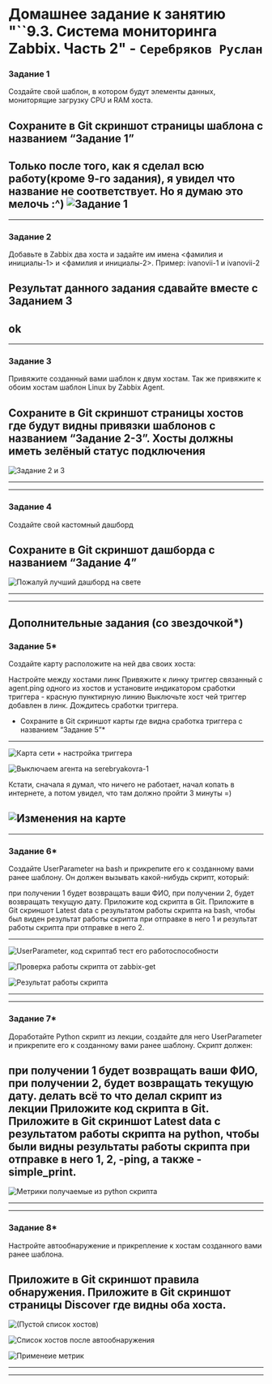 # Домашнее задание к занятию "``9.3. Система мониторинга Zabbix. Часть 2" - `Серебряков Руслан`


### Задание 1

Создайте свой шаблон, в котором будут элементы данных, мониторящие загрузку CPU и RAM хоста.

Сохраните в Git скриншот страницы шаблона с названием “Задание 1”
---
Только после того, как я сделал всю работу(кроме 9-го задания), я увидел что название не соответствует. Но я думаю это мелочь :^)
![Задание 1](./img/Zabbix_q1.png)
---
---


### Задание 2

Добавьте в Zabbix два хоста и задайте им имена <фамилия и инициалы-1> и <фамилия и инициалы-2>. Пример: ivanovii-1 и ivanovii-2

Результат данного задания сдавайте вместе с Заданием 3
---
ok
---
---


### Задание 3

Привяжите созданный вами шаблон к двум хостам. Так же привяжите к обоим хостам шаблон Linux by Zabbix Agent.

Сохраните в Git скриншот страницы хостов где будут видны привязки шаблонов с названием “Задание 2-3”. Хосты должны иметь зелёный статус подключения
---

![Задание 2 и 3](./img/Zabbix_q2-3.png)

---
---


### Задание 4

Создайте свой кастомный дашборд

Сохраните в Git скриншот дашборда с названием “Задание 4”
---

![Пожалуй лучший дашборд на свете](./img/Zabbix_q4.png)

---
---


## Дополнительные задания (со звездочкой*)


### Задание 5*

Создайте карту расположите на ней два своих хоста:

Настройте между хостами линк
Привяжите к линку триггер связанный с agent.ping одного из хостов и установите индикатором сработки триггера - красную пунктирную линию
Выключьте хост чей триггер добавлен в линк. Дождитесь сработки триггера.
* Сохраните в Git скриншот карты где видна сработка триггера с названием “Задание 5”*
---


![Карта сети + настройка триггера](./img/Zabbix_q5.png)

![Выключаем агента на serebryakovra-1](./img/Zabbix_q5.2.png)

Кстати, сначала я думал, что ничего не работает, начал копать в интернете, а потом увидел, что там должно пройти 3 минуты =)

![Изменения на карте](./img/Zabbix_q5.2.png)
---
---

### Задание 6*

Создайте UserParameter на bash и прикрепите его к созданному вами ранее шаблону. Он должен вызывать какой-нибудь скрипт, который:

при получении 1 будет возвращать ваши ФИО,
при получении 2, будет возвращать текущую дату.
Приложите код скрипта в Git. Приложите в Git скриншот Latest data с результатом работы скрипта на bash, чтобы был виден результат работы скрипта при отправке в него 1 и результат работы скрипта при отправке в него 2.

---


![UserParameter, код скриптаб тест его работоспособности](./img/Zabbix_q6_code_of_custom_script.png)

![Проверка работы скрипта от zabbix-get](./img/Zabbix_q6_test_custom_script.png)

![Результат работы скрипта](./img/Zabbix_q6_good_work_of_custom_script.png)

---
---

### Задание 7*

Доработайте Python скрипт из лекции, создайте для него UserParameter и прикрепите его к созданному вами ранее шаблону. Скрипт должен:

при получении 1 будет возвращать ваши ФИО,
при получении 2, будет возвращать текущую дату.
делать всё то что делал скрипт из лекции
Приложите код скрипта в Git. Приложите в Git скриншот Latest data с результатом работы скрипта на python, чтобы были видны результаты работы скрипта при отправке в него 1, 2, -ping, а также -simple_print.
---


![Метрики получаемые из python скрипта](./img/Zabbix_q7_good_word_of_custom_py_script.png)

---
---

### Задание 8*

Настройте автообнаружение и прикрепление к хостам созданного вами ранее шаблона.

Приложите в Git скриншот правила обнаружения. Приложите в Git скриншот страницы Discover где видны оба хоста.
---

![(Пустой список хостов)](./img/Zabbix_q8_no_hosts.png)

![Список хостов после автообнаружения](./img/Zabbix_q8_hosts.png)

![Применеие метрик](./img/Zabbix_q8_my_metric_host.png)

---
---






























